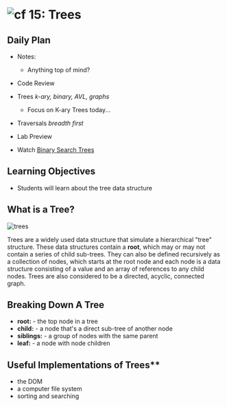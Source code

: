 ![cf](http://i.imgur.com/7v5ASc8.png) 15: Trees
===

## Daily Plan
- Notes:
    - Anything top of mind?

- Code Review
- Trees _k-ary, binary, AVL, graphs_
    - Focus on K-ary Trees today...
- Traversals _breadth first_
- Lab Preview

* Watch [Binary Search Trees](https://www.youtube.com/watch?v=oSWTXtMglKE)

## Learning Objectives
* Students will learn about the tree data structure

## What is a Tree?
![trees](https://s3-us-west-2.amazonaws.com/s.cdpn.io/154088/Screen%20Shot%202017-03-30%20at%204.47.30%20PM.png)

Trees are a widely used data structure that simulate a hierarchical "tree" structure. These data structures contain a **root**, which may or may not contain a series of child sub-trees. They can also be defined recursively as a collection of nodes, which starts at the root node and each node is a data structure consisting of a value and an array of references to any child nodes. Trees are also considered to be a directed, acyclic, connected graph.

## Breaking Down A Tree
  * **root:** - the top node in a tree
  * **child:** - a node that's a direct sub-tree of another node
  * **siblings:** - a group of nodes with the same parent
  * **leaf:** - a node with node children

## Useful Implementations of Trees**
  * the DOM
  * a computer file system
  * sorting and searching
